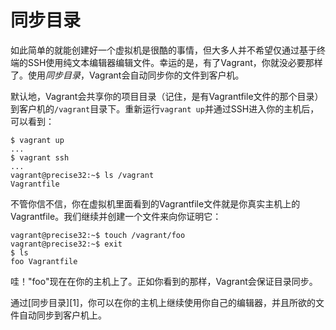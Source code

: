 
# 同步目录
如此简单的就能创建好一个虚拟机是很酷的事情，但大多人并不希望仅通过基于终端的SSH使用纯文本编辑器编辑文件。幸运的是，有了Vagrant，你就没必要那样了。使用*同步目录*，Vagrant会自动同步你的文件到客户机。

默认地，Vagrant会共享你的项目目录（记住，是有Vagrantfile文件的那个目录）到客户机的`/vagrant`目录下。重新运行`vagrant up`并通过SSH进入你的主机后，可以看到：
```
$ vagrant up
...
$ vagrant ssh
...
vagrant@precise32:~$ ls /vagrant
Vagrantfile
```
不管你信不信，你在虚拟机里面看到的Vagrantfile文件就是你真实主机上的Vagrantfile。我们继续并创建一个文件来向你证明它：
```
vagrant@precise32:~$ touch /vagrant/foo
vagrant@precise32:~$ exit
$ ls
foo Vagrantfile
```
哇！"foo"现在在你的主机上了。正如你看到的那样，Vagrant会保证目录同步。

通过[同步目录][1]，你可以在你的主机上继续使用你自己的编辑器，并且所欲的文件自动同步到客户机上。

[synced-folders]: http://docs.vagrantup.com/v2/synced-folders/